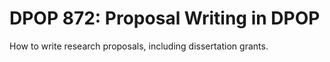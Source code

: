 # DPOP 872: Proposal Writing in DPOP

How to write research proposals, including dissertation grants.